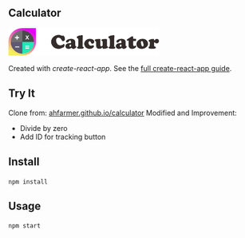 Calculator
---
<img src="Logotype primary.png" width="60%" height="60%" />

Created with *create-react-app*. See the [full create-react-app guide](https://github.com/facebookincubator/create-react-app/blob/master/packages/react-scripts/template/README.md).



Try It
---
Clone from:
[ahfarmer.github.io/calculator](https://ahfarmer.github.io/calculator/)
Modified and Improvement:
- Divide by zero
- Add ID for tracking button


Install
---

`npm install`



Usage
---

`npm start`
